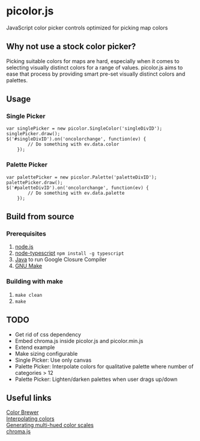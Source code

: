 # picolor.js  
JavaScript color picker controls optimized for picking map colors  

## Why not use a stock color picker?  
Picking suitable colors for maps are hard, especially when it comes to selecting visually distinct colors for a range of values. picolor.js aims to ease that process by providing smart pre-set visually distinct colors and palettes.  

## Usage  

### Single Picker  
	var singlePicker = new picolor.SingleColor('singleDivID');  
	singlePicker.draw();  
	$('#singleDivID').on('oncolorchange', function(ev) {  
			// Do something with ev.data.color  
		});  

### Palette Picker  
	var palettePicker = new picolor.Palette('paletteDivID');  
	palettePicker.draw();  
	$('#paletteDivID').on('oncolorchange', function(ev) {  
			// Do something with ev.data.palette  
		});  

## Build from source  

### Prerequisites  
1. [node.js](https://nodejs.org/)  
2. [node-typescript](https://www.npmjs.com/package/node-typescript) `npm install -g typescript`  
3. [Java](https://java.com/en/download/) to run Google Closure Compiler  
4. [GNU Make](https://www.gnu.org/software/make/)  

### Building with make   
1. `make clean`  
2. `make`  

## TODO  
- Get rid of css dependency  
- Embed chroma.js inside picolor.js and picolor.min.js  
- Extend example  
- Make sizing configurable  
- Single Picker: Use only canvas  
- Palette Picker: Interpolate colors for qualitative palette where number of categories > 12  
- Palette Picker: Lighten/darken palettes when user drags up/down  

## Useful links  
[Color Brewer](http://colorbrewer2.com/)  
[Interpolating colors](https://vis4.net/blog/posts/avoid-equidistant-hsv-colors/)  
[Generating multi-hued color scales](https://vis4.net/blog/posts/mastering-multi-hued-color-scales/)  
[chroma.js](https://github.com/gka/chroma.js)  
